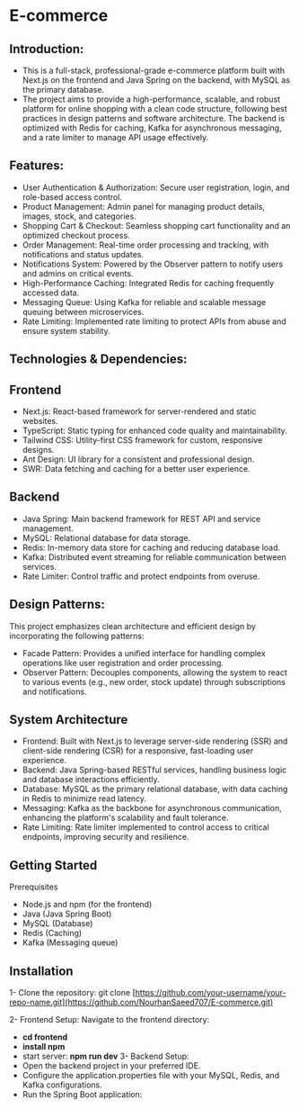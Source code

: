# E-commerce 
## Introduction:
- This is a full-stack, professional-grade e-commerce platform built with Next.js on the frontend and Java Spring on the backend, with MySQL as the primary database.
-  The project aims to provide a high-performance, scalable, and robust platform for online shopping with a clean code structure, following best practices in design patterns and software architecture. The backend is optimized with Redis for caching, Kafka for asynchronous messaging, and a rate limiter to manage API usage effectively.

## Features: 
- User Authentication & Authorization: Secure user registration, login, and role-based access control.
- Product Management: Admin panel for managing product details, images, stock, and categories.
- Shopping Cart & Checkout: Seamless shopping cart functionality and an optimized checkout process.
- Order Management: Real-time order processing and tracking, with notifications and status updates.
- Notifications System: Powered by the Observer pattern to notify users and admins on critical events.
- High-Performance Caching: Integrated Redis for caching frequently accessed data.
- Messaging Queue: Using Kafka for reliable and scalable message queuing between microservices.
- Rate Limiting: Implemented rate limiting to protect APIs from abuse and ensure system stability.

## Technologies & Dependencies:
## Frontend
- Next.js: React-based framework for server-rendered and static websites.
- TypeScript: Static typing for enhanced code quality and maintainability.
- Tailwind CSS: Utility-first CSS framework for custom, responsive designs.
- Ant Design: UI library for a consistent and professional design.
- SWR: Data fetching and caching for a better user experience.

## Backend
- Java Spring: Main backend framework for REST API and service management.
- MySQL: Relational database for data storage.
- Redis: In-memory data store for caching and reducing database load.
- Kafka: Distributed event streaming for reliable communication between services.
- Rate Limiter: Control traffic and protect endpoints from overuse.

## Design Patterns:
This project emphasizes clean architecture and efficient design by incorporating the following patterns:

- Facade Pattern: Provides a unified interface for handling complex operations like user registration and order processing.
- Observer Pattern: Decouples components, allowing the system to react to various events (e.g., new order, stock update) through subscriptions and notifications.

## System Architecture
- Frontend: Built with Next.js to leverage server-side rendering (SSR) and client-side rendering (CSR) for a responsive, fast-loading user experience.
- Backend: Java Spring-based RESTful services, handling business logic and database interactions efficiently.
- Database: MySQL as the primary relational database, with data caching in Redis to minimize read latency.
- Messaging: Kafka as the backbone for asynchronous communication, enhancing the platform's scalability and fault tolerance.
- Rate Limiting: Rate limiter implemented to control access to critical endpoints, improving security and resilience.

## Getting Started
Prerequisites
- Node.js and npm (for the frontend)
- Java (Java Spring Boot)
- MySQL (Database)
- Redis (Caching)
- Kafka (Messaging queue)

## Installation
1- Clone the repository:
git clone [https://github.com/your-username/your-repo-name.git](https://github.com/NourhanSaeed707/E-commerce.git)

2- Frontend Setup:
Navigate to the frontend directory: 
- **cd frontend**
- **install npm**
- start server: **npm run dev**
3- Backend Setup:
- Open the backend project in your preferred IDE.
- Configure the application.properties file with your MySQL, Redis, and Kafka configurations.
- Run the Spring Boot application:


